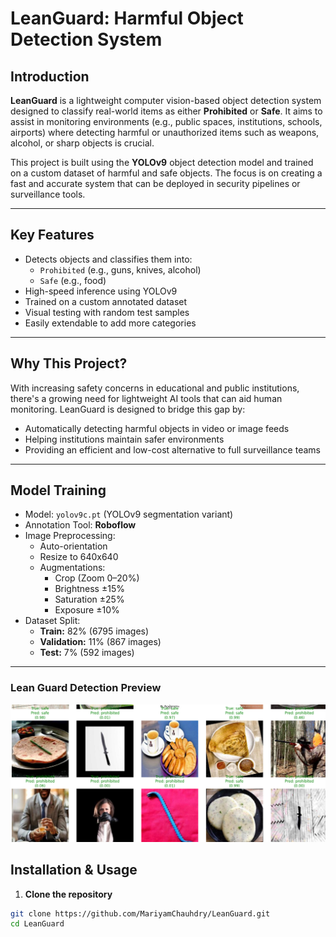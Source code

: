 # LeanGuard: Harmful Object Detection System

## Introduction

**LeanGuard** is a lightweight computer vision-based object detection system designed to classify real-world items as either **Prohibited** or **Safe**. It aims to assist in monitoring environments (e.g., public spaces, institutions, schools, airports) where detecting harmful or unauthorized items such as weapons, alcohol, or sharp objects is crucial.

This project is built using the **YOLOv9** object detection model and trained on a custom dataset of harmful and safe objects. The focus is on creating a fast and accurate system that can be deployed in security pipelines or surveillance tools.

---

## Key Features

- Detects objects and classifies them into:
  - `Prohibited` (e.g., guns, knives, alcohol)
  - `Safe` (e.g., food)
- High-speed inference using YOLOv9
- Trained on a custom annotated dataset
- Visual testing with random test samples
- Easily extendable to add more categories

---

## Why This Project?

With increasing safety concerns in educational and public institutions, there's a growing need for lightweight AI tools that can aid human monitoring. LeanGuard is designed to bridge this gap by:

- Automatically detecting harmful objects in video or image feeds
- Helping institutions maintain safer environments
- Providing an efficient and low-cost alternative to full surveillance teams

---

## Model Training

- Model: `yolov9c.pt` (YOLOv9 segmentation variant)
- Annotation Tool: **Roboflow**
- Image Preprocessing:
  - Auto-orientation
  - Resize to 640x640
  - Augmentations:
    - Crop (Zoom 0–20%)
    - Brightness ±15%
    - Saturation ±25%
    - Exposure ±10%
- Dataset Split:
  - **Train:** 82% (6795 images)
  - **Validation:** 11% (867 images)
  - **Test:** 7% (592 images)

---

### Lean Guard Detection Preview
![LeanGuard Detection Preview](test.png)

## Installation & Usage

1. **Clone the repository**

```bash
git clone https://github.com/MariyamChauhdry/LeanGuard.git
cd LeanGuard
